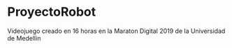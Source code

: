 # ProyectoRobot

Videojuego creado en 16 horas en la Maraton Digital 2019 de la Universidad de Medellin
